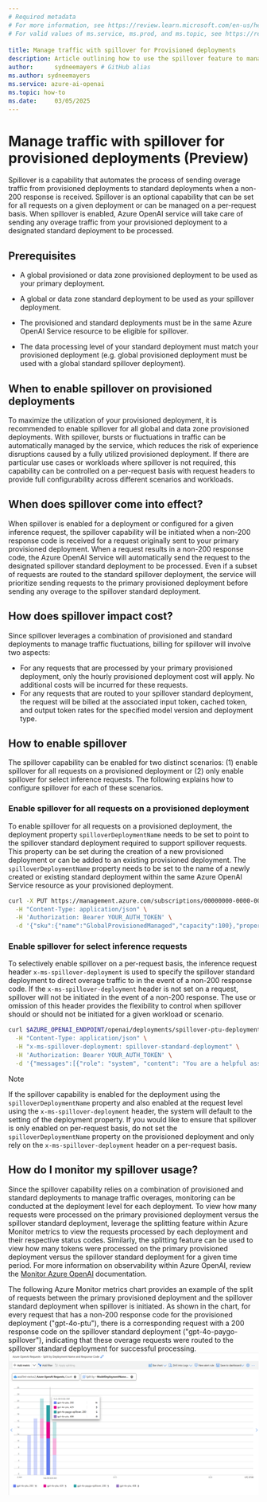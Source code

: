 ```yaml
---
# Required metadata
# For more information, see https://review.learn.microsoft.com/en-us/help/platform/learn-editor-add-metadata?branch=main
# For valid values of ms.service, ms.prod, and ms.topic, see https://review.learn.microsoft.com/en-us/help/platform/metadata-taxonomies?branch=main

title: Manage traffic with spillover for Provisioned deployments
description: Article outlining how to use the spillover feature to manage traffic bursts for Azure OpenAI Service provisioned deployments
author:      sydneemayers # GitHub alias
ms.author: sydneemayers
ms.service: azure-ai-openai
ms.topic: how-to
ms.date:     03/05/2025
---
```


# Manage traffic with spillover for provisioned deployments (Preview)

Spillover is a capability that automates the process of sending overage traffic from provisioned deployments to standard deployments when a non-200 response is received. Spillover is an optional capability that can be set for all requests on a given deployment or can be managed on a per-request basis. When spillover is enabled, Azure OpenAI service will take care of sending any overage traffic from your provisioned deployment to a designated standard deployment to be processed.

## Prerequisites
- A global provisioned or data zone provisioned deployment to be used as your primary deployment.
- A global or data zone standard deployment to be used as your spillover deployment. 

- The provisioned and standard deployments must be in the same Azure OpenAI Service resource to be eligible for spillover.

- The data processing level of your standard deployment must match your provisioned deployment (e.g. global provisioned deployment must be used with a global standard spillover deployment).

## When to enable spillover on provisioned deployments
To maximize the utilization of your provisioned deployment, it is recommended to enable spillover for all global and data zone provisioned deployments. With spillover, bursts or fluctuations in traffic can be automatically managed by the service, which reduces the risk of experience disruptions caused by a fully utilized provisioned deployment. If there are particular use cases or workloads where spillover is not required, this capability can be controlled on a per-request basis with request headers to provide full configurability across different scenarios and workloads.  

## When does spillover come into effect?
When spillover is enabled for a deployment or configured for a given inference request, the spillover capability will be initiated when a non-200 response code is received for a request originally sent to your primary provisioned deployment. When a request results in a non-200 response code, the Azure OpenAI Service will automatically send the request to the designated spillover standard deployment to be processed. Even if a subset of requests are routed to the standard spillover deployment, the service will prioritize sending requests to the primary provisioned deployment before sending any overage to the spillover standard deployment.

## How does spillover impact cost?
Since spillover leverages a combination of provisioned and standard deployments to manage traffic fluctuations, billing for spillover will involve two aspects:
- For any requests that are processed by your primary provisioned deployment, only the hourly provisioned deployment cost will apply. No additional costs will be incurred for these requests.
- For any requests that are routed to your spillover standard deployment, the request will be billed at the associated input token, cached token, and output token rates for the specified model version and deployment type.

## How to enable spillover
The spillover capability can be enabled for two distinct scenarios: (1) enable spillover for all requests on a provisioned deployment or (2) only enable spillover for select inference requests. The following explains how to configure spillover for each of these scenarios. 

### Enable spillover for all requests on a provisioned deployment
To enable spillover for all requests on a provisioned deployment, the deployment property `spilloverDeploymentName` needs to be set to point to the spillover standard deployment required to support spillover requests. This property can be set during the creation of a new provisioned deployment or can be added to an existing provisioned deployment. The `spilloverDeploymentName` property needs to be set to the name of a newly created or existing standard deployment within the same Azure OpenAI Service resource as your provisioned deployment. 

```Bash
curl -X PUT https://management.azure.com/subscriptions/00000000-0000-0000-0000-000000000000/resourceGroups/resource-group-temp/providers/Microsoft.CognitiveServices/accounts/docs-openai-test-001/deployments/spillover-ptu-deployment?api-version=2024-10-01 \
  -H "Content-Type: application/json" \
  -H 'Authorization: Bearer YOUR_AUTH_TOKEN' \
  -d '{"sku":{"name":"GlobalProvisionedManaged","capacity":100},"properties": {"spilloverDeploymentName": "spillover-standard-deployment", "model":{"format": "OpenAI","name": "gpt-4o-mini","version": "2024-07-18"}}}'
```
### Enable spillover for select inference requests
To selectively enable spillover on a per-request basis, the inference request header `x-ms-spillover-deployment` is used to specify the spillover standard deployment to direct overage traffic to in the event of a non-200 response code. If the `x-ms-spillover-deployment` header is not set on a request, spillover will not be initiated in the event of a non-200 response. The use or omission of this header provides the flexibility to control when spillover should or should not be initiated for a given workload or scenario.

```bash
curl $AZURE_OPENAI_ENDPOINT/openai/deployments/spillover-ptu-deployment/chat/completions?api-version=2025-02-01-preview \
  -H "Content-Type: application/json" \
  -H "x-ms-spillover-deployment: spillover-standard-deployment" \
  -H 'Authorization: Bearer YOUR_AUTH_TOKEN' \
  -d '{"messages":[{"role": "system", "content": "You are a helpful assistant."},{"role": "user", "content": "Does Azure OpenAI support customer managed keys?"},{"role": "assistant", "content": "Yes, customer managed keys are supported by Azure OpenAI."},{"role": "user", "content": "Do other Azure AI services support this too?"}]}'

```
> [!NOTE]
> If the spillover capability is enabled for the deployment using the `spilloverDeploymentName` property and also enabled at the request level using the `x-ms-spillover-deployment` header, the system will default to the setting of the deployment property. If you would like to ensure that spillover is only enabled on per-request basis, do not set the `spilloverDeploymentName` property on the provisioned deployment and only rely on the `x-ms-spillover-deployment` header on a per-request basis. 

## How do I monitor my spillover usage?
Since the spillover capability relies on a combination of provisioned and standard deployments to manage traffic overages, monitoring can be conducted at the deployment level for each deployment. To view how many requests were processed on the primary provisioned deployment versus the spillover standard deployment, leverage the splitting feature within Azure Monitor metrics to view the requests processed by each deployment and their respective status codes. Similarly, the splitting feature can be used to view how many tokens were processed on the primary provisioned deployment versus the spillover standard deployment for a given time period. For more information on observability within Azure OpenAI, review the [Monitor Azure OpenAI](./monitor-openai.md) documentation. 

The following Azure Monitor metrics chart provides an example of the split of requests between the primary provisioned deployment and the spillover standard deployment when spillover is initiated. As shown in the chart, for every request that has a non-200 response code for the provisioned deployment ("gpt-4o-ptu"), there is a corresponding request with a 200 response code on the spillover standard deployment ("gpt-4o-paygo-spillover"), indicating that these overage requests were routed to the spillover standard deployment for successful processing. ![Azure monitor chart showing spillover requests from a provisioned deployment to a standard deployment.](media/spillover-traffic-management/monitor-spillover-usage.png)